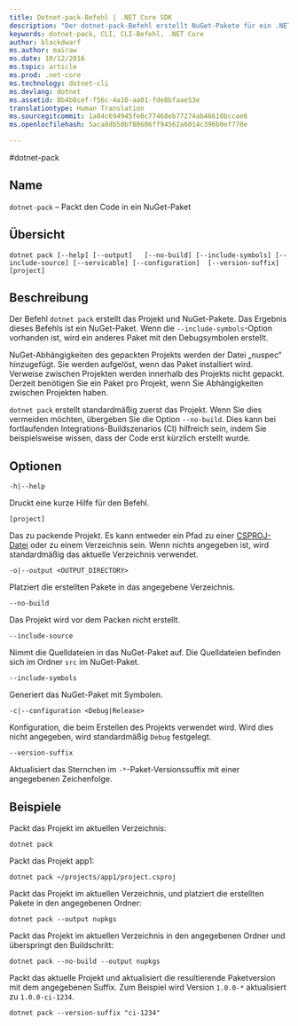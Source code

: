 ```yaml
---
title: Dotnet-pack-Befehl | .NET Core SDK
description: "Der dotnet-pack-Befehl erstellt NuGet-Pakete für ein .NET Core-Projekt."
keywords: dotnet-pack, CLI, CLI-Befehl, .NET Core
author: blackdwarf
ms.author: mairaw
ms.date: 10/12/2016
ms.topic: article
ms.prod: .net-core
ms.technology: dotnet-cli
ms.devlang: dotnet
ms.assetid: 8b4b8cef-f56c-4a10-aa01-fde8bfaae53e
translationtype: Human Translation
ms.sourcegitcommit: 1a84c694945fe0c77468eb77274ab46618bccae6
ms.openlocfilehash: 5aca8db50bf80606ff94562a6014c396b0ef770e

---
```


#<a name="dotnet-pack"></a>dotnet-pack

## <a name="name"></a>Name

`dotnet-pack` – Packt den Code in ein NuGet-Paket

## <a name="synopsis"></a>Übersicht

`dotnet pack [--help] [--output]  
    [--no-build] [--include-symbols]
    [--include-source] [--servicable]
    [--configuration]  [--version-suffix]
    [project]`  

## <a name="description"></a>Beschreibung

Der Befehl `dotnet pack` erstellt das Projekt und NuGet-Pakete. Das Ergebnis dieses Befehls ist ein NuGet-Paket. Wenn die `--include-symbols`-Option vorhanden ist, wird ein anderes Paket mit den Debugsymbolen erstellt. 

NuGet-Abhängigkeiten des gepackten Projekts werden der Datei „nuspec“ hinzugefügt. Sie werden aufgelöst, wenn das Paket installiert wird. Verweise zwischen Projekten werden innerhalb des Projekts nicht gepackt. Derzeit benötigen Sie ein Paket pro Projekt, wenn Sie Abhängigkeiten zwischen Projekten haben.

`dotnet pack` erstellt standardmäßig zuerst das Projekt. Wenn Sie dies vermeiden möchten, übergeben Sie die Option `--no-build`. Dies kann bei fortlaufenden Integrations-Buildszenarios (CI) hilfreich sein, indem Sie beispielsweise wissen, dass der Code erst kürzlich erstellt wurde. 

## <a name="options"></a>Optionen

`-h|--help`

Druckt eine kurze Hilfe für den Befehl.  

`[project]` 
    
Das zu packende Projekt. Es kann entweder ein Pfad zu einer [CSPROJ-Datei](csproj.md) oder zu einem Verzeichnis sein. Wenn nichts angegeben ist, wird standardmäßig das aktuelle Verzeichnis verwendet. 

`-o|--output <OUTPUT_DIRECTORY>`

Platziert die erstellten Pakete in das angegebene Verzeichnis. 

`--no-build`

Das Projekt wird vor dem Packen nicht erstellt. 

`--include-source`

Nimmt die Quelldateien in das NuGet-Paket auf. Die Quelldateien befinden sich im Ordner `src` im NuGet-Paket. 

`--include-symbols`

Generiert das NuGet-Paket mit Symbolen. 

`-c|--configuration <Debug|Release>`

Konfiguration, die beim Erstellen des Projekts verwendet wird. Wird dies nicht angegeben, wird standardmäßig `Debug` festgelegt.

`--version-suffix`

Aktualisiert das Sternchen im `-*`-Paket-Versionssuffix mit einer angegebenen Zeichenfolge.

## <a name="examples"></a>Beispiele

Packt das Projekt im aktuellen Verzeichnis:

`dotnet pack`

Packt das Projekt app1:

`dotnet pack ~/projects/app1/project.csproj`
    
Packt das Projekt im aktuellen Verzeichnis, und platziert die erstellten Pakete in den angegebenen Ordner:

`dotnet pack --output nupkgs`

Packt das Projekt im aktuellen Verzeichnis in den angegebenen Ordner und überspringt den Buildschritt:

`dotnet pack --no-build --output nupkgs`

Packt das aktuelle Projekt und aktualisiert die resultierende Paketversion mit dem angegebenen Suffix. Zum Beispiel wird Version `1.0.0-*` aktualisiert zu `1.0.0-ci-1234`.

`dotnet pack --version-suffix "ci-1234"`



<!--HONumber=Nov16_HO3-->


